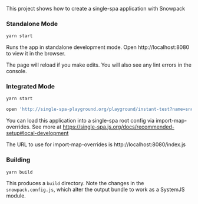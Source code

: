 This project shows how to create a single-spa application with Snowpack

### Standalone Mode

```sh
yarn start
```

Runs the app in standalone development mode.
Open http://localhost:8080 to view it in the browser.

The page will reload if you make edits.
You will also see any lint errors in the console.

### Integrated Mode

```sh
yarn start

open 'http://single-spa-playground.org/playground/instant-test?name=snowpack-test&framework=react&useNativeModules=true&url=http%3A%2F%2Flocalhost%3A8080%2Findex.js'
```

You can load this application into a single-spa root config via import-map-overrides. See more at https://single-spa.js.org/docs/recommended-setup#local-development

The URL to use for import-map-overrides is http://localhost:8080/index.js

### Building

```sh
yarn build
```

This produces a `build` directory. Note the changes in the `snowpack.config.js`, which alter the output bundle to work as a SystemJS module.
